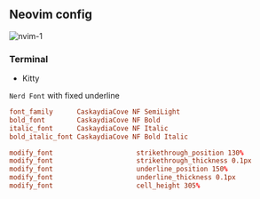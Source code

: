 ## Neovim config

![nvim-1](https://user-images.githubusercontent.com/80513079/216895409-4d7b246c-d7da-4f9e-8680-8f6b60ffa201.png)

### Terminal

- Kitty

`Nerd Font` with fixed underline

```conf
font_family      CaskaydiaCove NF SemiLight
bold_font        CaskaydiaCove NF Bold
italic_font      CaskaydiaCove NF Italic
bold_italic_font CaskaydiaCove NF Bold Italic

modify_font                     strikethrough_position 130%
modify_font                     strikethrough_thickness 0.1px
modify_font                     underline_position 150%
modify_font                     underline_thickness 0.1px
modify_font                     cell_height 305%
```
